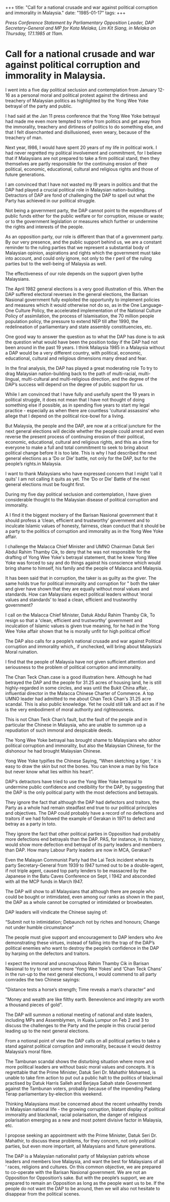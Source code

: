 +++ 
title: "Call for a national crusade and war against political corruption and immorality in Malaysia."
date: "1985-01-17"
tags:
+++

_Press Conference Statement by Parliamentary Opposition Leader, DAP Secretary-General and MP for Kota Melaka, Lim Kit Siang, in Melaka on Thursday, 17.1.1985 at 11am._

# Call for a national crusade and war against political corruption and immorality in Malaysia.

I went into a five day political seclusion and contemplation from January 12-16 as a personal moral and political protest against the
dirtiness and treachery of Malaysian politics as highlighted by the Yong Wee Yoke betrayal of the party and public.</u>

I had said at the Jan 11 press conference that the Yong Wee Yoke
betrayal had made me even more tempted to retire from politics and get away
from the immorality, treachery and dirtiness of politics to do something else,
and that I felt disenchanted and disillusioned, even weary, because of the
treachery of man.

Next year, l986, I would have spent 20 years of my life in political
work. I had never regretted my political involvement and commitment, for I believe
that if Malaysians are not prepared to take a firm political stand, then they
themselves are partly responsible for the continuing erosion of their political,
economic, educational, cultural and religious rights and those of future generations.

I am convinced that I have not wasted my I9 years in politics and that
the DAP had played a crucial political role in Malaysian nation-building.
Detractors of DAP are fond of challenging the DAP to spell out what the Party
has achieved in our political struggle.

Not being a government party, the DAP cannot point to the expenditures
of public funds either for the public welfare or for corruption, misuse or
waste; or to the government legislation or measures which further or undermine
the rights and interests of the people.

As an opposition party, our role is different than that of a government
party. By our very presence, and the public support behind us, we are a
constant reminder to the ruling parties that we represent a substantial body
of Malaysian opinion, aspirations and rights which the government must take
into account, and could only ignore, not only to the r peril of the ruling parties
but to the well-being of Malaysia as well.

The effectiveness of our role depends on the support given bythe Malaysians.

The April 1982 general elections is a very good illustration of this.
When the DAP suffered electoral reverses in the general elections, the Barisan
Nasional government fully exploited the opportunity to implement policies
and measures which it would otherwise not do so, as in the One Language-One Culture
Policy, the accelerated implementation of the National Culture Policy of assimilation,
the process of Islamisation, the 70 million people population policy, the
pressure to extend NEP till after 1990, the redelineation of parliamentary
and state assembly constituencies, etc.

One good way to answer the question as to what the DAP has done
is to ask the question what would have been the position today if the DAP had
not been around in the past 19 years. I think Malaysia 1985 in a Malaysia
without a DAP would be a very different country, with political, economic,
educational, cultural and religious dimensions many dread and fear.

In the final analysis, the DAP has played a great moderating role
To try to drag Malaysian nation-building back to the path
of multi-racial, multi-lingual, multi-cultural and multi-religious
direction, and the degree of the DAP’s success will depend on the
degree of public support for us.

While I am convinced that I have fully and usefully spent the 19
years in political struggle, it does not mean that I have not thought of
doing something else if possible, as in spending five years to start my legal
practice - especially as when there are countless 'cultural assassins’ who
allege that I depend on the political rice-bowl for a living.

But Malaysia, the people and the DAP, are now at a critical juncture
for the next general elections will decide whether the people could arrest
and even reverse the present process of continuing erosion of their political,
economic, educational, cultural and religious rights, and this as a time for
everyone to make a full and total commitment to seek to bring about political
change before it is too late. This is why I had described the next general
elections as a ‘Do or Die' battle, not only for the DAP, but for the people’s
rights.in Malaysia.

I want to thank Malaysians who have expressed concern that
I might ‘call it quits' I am not calling it quits as yet. The ‘Do or
Die' Battle of the next general elections must be fought first.

During my five day political seclusion and contemplation, I have given
considerable thought to the Malaysian disease of political corruption and
immorality.

A I find it the biggest mockery of the Barisan Nasional government
that it should profess a ‘clean, efficient and trustworthy’ government and to
inculcate Islamic values of honesty, fairness, clean conduct that it should
be a party to the politics of corruption and immorality as in the Yong Wee Yoke
affair.

I challenge the Malacca Chief Minister and UMNO Chairman Datuk Seri
Abdul Rahim Thamby Cik, to deny that he was not responsible for the drafting
of Yong Wee Yoke's betrayal statement, that he knew Yong Wee Yoke was forced
to say and do things against his conscience which would bring shame to himself,
his family and the people of Malacca and Malaysia.


It has been said that in corruption, the taker is as guilty as the
giver. The same holds true for political immorality and corruption for " both the
taker and giver have shown that they are equally without moral values and standards.
How can Malaysians expect political leaders without ‘moral values and standards’
to lead a clean, efficient and trustworthy government?

I call on the Malacca Chief Minister, Datuk Abdul Rahim Thamby Cik,
To resign so that a 'clean, efficient and trustworthy’ government and inculcation
of Islamic values is given true meaning, for he had in the Yong Wee Yoke affair
shown that he is morally unfit for high political office!

The DAP also calls for a people’s national crusade and war against
Political corruption and immorality which,, if unchecked, will bring about Malaysia’s
Moral ruination.

I find that the people of Malaysia have not given sufficient attention
and seriousness to the problem of political corruption and immorality.

The Chan Teck Chan.case is a good illustration here. Although he
had betrayed the DAP and the people for 31.25 acres of housing land, he is
still highly-regarded in some circles, and was until the Bukit China affair, .
influential director in the Malacca Chinese Charter of Commerce. A top
UMNO leader had admitted to me about Chan Teck Chan's 31.25 acre scandal.
This is also public knowledge. Yet he could still talk and act as if he is
the very embodiment of moral authority and righteousness.

This is not Chan Teck Chan’s fault, but the fault of the people and in particular
the Chinese in Malaysia, who are unable to summon up a repudiation of such
immoral and despicable deeds.

The Yong Wee Yoke betrayal has brought shame to Malaysians who
abhor political corruption and immorality, but also the Malaysian Chinese,
for the dishonour he had brought Malaysian Chinese.

Yong Wee Yoke typifies the Chinese Saying, “When sketching a tiger, ‘
it is easy to draw the skin but not the bones. You can know a man by his face
but never know what lies within his heart”.

DAP‘s detractors have tried to use the Yong Wee Yoke betrayal to
undermine public confidence and credibility for the DAP, by suggesting that
the DAP is the only political party with the most defections and betrayals.

They ignore the fact that although the DAP had defectors and traitors,
the Party as a whole had remain steadfast end true to our political principles
and objectives. The DAP could probably have a record of no defections and
traitors if we had followed the example of Gerakan in 1971 to defect and betray
as a party in toto.

They ignore the fact that other political parties in Opposition had
probably more defections end betrayals than the DAP.  PAS, for instance, in its
history, would show more defection end betrayal of its party leaders
and members than DAP. How many Labour Party leaders are now in MCA, Gerakan?

Even the Malayan Communist Party had the Lai Teck incident where its party
Secretary-General from 1939 to l947 turned out to be a double-agent, if not
triple agent, caused top party lenders to be massacred by the Japanese in
the Batu Caves Conference on Sept, l 1942 and absconded with all the MCP
funds in March l947.

The DAP will show to all Malaysians that although there are
people who could be bought or intimidated, even among our ranks as shown in
the past, the DAP as a whole cannot be corrupted or intimidated or browbeaten.

DAP leaders will vindicate the Chinese saying of:

“Submit not to intimidation;
Debaunch not by riches and honours;
Change not under humble circumstance”

The people must give support and encouragement to DAP lenders who
Are demonstrating these virtues, instead of falling into the trap of the DAP’s
political enemies who want to destroy the people’s confidence in the DAP by
harping on the defectors and traitors.

I expect the immoral and unscrupulous Rahim Thamby Cik in Barisan
Nasional to try to net some more ‘Yong Wee Yokes’ and ‘Chan Teck Chans’ in the
run-up to the next general elections, I would commend to all party
comrades the two Chinese sayings:

"Distance tests a horse‘s strength;
Time reveals a man‘s character” and

“Money and wealth are like filthy earth.
Benevolence and integrity are worth a thousand pieces of gold".

The DAP will summon a notional meeting of national and state
leaders, including MPs and Assemblymen, in Kuala Lumpur on Feb 2 and 3 to
discuss the challenges to the Party and the people in this crucial period
leading up to the next general elections.

From a notional point of view the DAP calls on all political parties
to take a stand against political corruption and immorality, because it would
destroy Malaysia‘s moral fibre.

The Tambunan scandal shows the disturbing situation where more and
more political leaders are without basic moral values and concepts.
It is regrettable that the Prime Minister, Datuk Seri Dr. Mahathir Mohamed,
is unable to take firm action to put out a public halt to the politics of blackmail
practised by Datuk Harris Salleh and Berjaya Sabah state Government against
the Tambunan voters, probably because of the impending Padang Terap parliamentary
by-election this weekend.

Thinking Malaysians must be concerned about the recent unhealthy
trends in Malaysian national life - the growing corruption, blatant display
of political immorality and blackmail, racial polarisation, the danger of
religious polarisation emerging as a new and most potent divisive factor in
Malaysia, etc.

I propose seeking an appointment with the Prime Minister, Datuk Seri
Dr. Mahathir, to discuss these problems, for they concern, not only political
parties, but even more important, all Malaysians and future generations.

The DAP is a Malaysian nationalist party of Malaysian patriots whose
leaders and members love Malaysia, and want the best for Malaysians of all ‘
races, religions and cultures. On this common objective, we are prepared to
co-operate with the Barisan Nasional government. We are not an
Opposition for Opposition’s sake. But with the people’s support, we are prepared to
remain an Opposition as long as the people want us to be. If the people do
not want the DAP to be around, then we will also not hesitate to disappear from
the political scenes.
 
